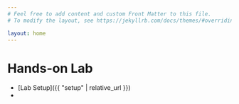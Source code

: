 ```yaml
---
# Feel free to add content and custom Front Matter to this file.
# To modify the layout, see https://jekyllrb.com/docs/themes/#overriding-theme-defaults

layout: home
---
```


# Hands-on Lab

- [Lab Setup]({{ "setup" | relative_url }})
- 
